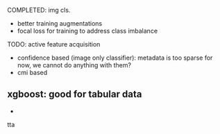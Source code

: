 COMPLETED:
img cls.
- better training augmentations
- focal loss for training to address class imbalance


TODO:
active feature acquisition
- confidence based (image only classifier): metadata is too sparse for now, we cannot do anything with them?
- cmi based

xgboost: good for tabular data
- 
- 

tta